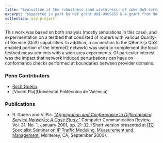 ```yaml
---
title: "Evaluation of the robustness (and usefulness) of some QoS services"
excerpt: "Supported in part by NSF grant ANI-9906855 & a grant from Nortel Networks"
collection: old-project
---
```


This work was based on both analysis (mostly simulations in this case), and experimentation on a testbed that consisted of routers with various Quality-of-Service (QoS) capabilities. 
In addition, a connection to the QBone (a QoS enabled portion of the Internet2 network) was used to complement the local testbed measurements with a wide area experiments. 
Of particular interest was the impact that network induced perturbations can have on conformance checks performed at boundaries between provider domains.    

### Penn Contributors

* [Roch Guerin](https://www.cse.wustl.edu/~guerin/) 
* [Vicent Pla](Universitat Politècnica de València) 

### Publications

* R. Guerin and V. Pla. [*"Aggregation and Conformance in Differentiated Service Networks: A Case Study."*](http://repository.upenn.edu/ese_papers/76) Computer Communication Review, Vol. 31, No. 1, January 2001, pp. 21-32. 
(Short version presented at [ITC Specialist Seminar on IP Traffic Modeling, Measurement and Management](http://www.i-teletraffic.org/default.php?page=specialist_seminar), Monterey, CA, September 2000).
